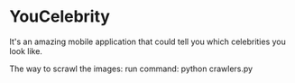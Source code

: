# YouCelebrity
It's an amazing mobile application that could tell you which celebrities you look like.

The way to scrawl the images:
run command: python crawlers.py
